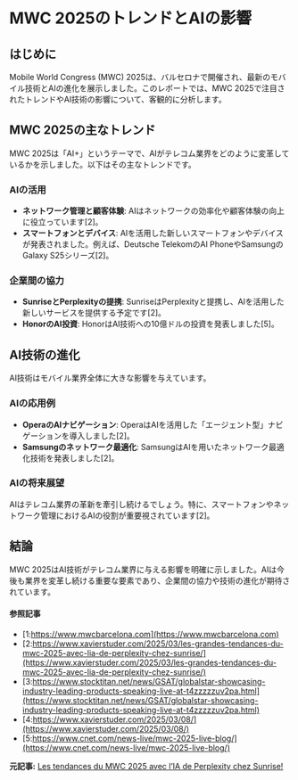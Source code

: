 # MWC 2025のトレンドとAIの影響

## はじめに

Mobile World Congress (MWC) 2025は、バルセロナで開催され、最新のモバイル技術とAIの進化を展示しました。このレポートでは、MWC 2025で注目されたトレンドやAI技術の影響について、客観的に分析します。

## MWC 2025の主なトレンド

MWC 2025は「AI+」というテーマで、AIがテレコム業界をどのように変革しているかを示しました。以下はその主なトレンドです。

### **AIの活用**

- **ネットワーク管理と顧客体験**: AIはネットワークの効率化や顧客体験の向上に役立っています[2]。
- **スマートフォンとデバイス**: AIを活用した新しいスマートフォンやデバイスが発表されました。例えば、Deutsche TelekomのAI PhoneやSamsungのGalaxy S25シリーズ[2]。

### **企業間の協力**

- **SunriseとPerplexityの提携**: SunriseはPerplexityと提携し、AIを活用した新しいサービスを提供する予定です[2]。
- **HonorのAI投資**: HonorはAI技術への10億ドルの投資を発表しました[5]。

## AI技術の進化

AI技術はモバイル業界全体に大きな影響を与えています。

### **AIの応用例**

- **OperaのAIナビゲーション**: OperaはAIを活用した「エージェント型」ナビゲーションを導入しました[2]。
- **Samsungのネットワーク最適化**: SamsungはAIを用いたネットワーク最適化技術を発表しました[2]。

### **AIの将来展望**

AIはテレコム業界の革新を牽引し続けるでしょう。特に、スマートフォンやネットワーク管理におけるAIの役割が重要視されています[2]。

## 結論

MWC 2025はAI技術がテレコム業界に与える影響を明確に示しました。AIは今後も業界を変革し続ける重要な要素であり、企業間の協力や技術の進化が期待されています。

#### 参照記事
- [1:https://www.mwcbarcelona.com](https://www.mwcbarcelona.com)
- [2:https://www.xavierstuder.com/2025/03/les-grandes-tendances-du-mwc-2025-avec-lia-de-perplexity-chez-sunrise/](https://www.xavierstuder.com/2025/03/les-grandes-tendances-du-mwc-2025-avec-lia-de-perplexity-chez-sunrise/)
- [3:https://www.stocktitan.net/news/GSAT/globalstar-showcasing-industry-leading-products-speaking-live-at-t4zzzzzuv2pa.html](https://www.stocktitan.net/news/GSAT/globalstar-showcasing-industry-leading-products-speaking-live-at-t4zzzzzuv2pa.html)
- [4:https://www.xavierstuder.com/2025/03/08/](https://www.xavierstuder.com/2025/03/08/)
- [5:https://www.cnet.com/news-live/mwc-2025-live-blog/](https://www.cnet.com/news-live/mwc-2025-live-blog/)


**元記事:** [Les tendances du MWC 2025 avec l’IA de Perplexity chez Sunrise!](https://www.xavierstuder.com/2025/03/les-grandes-tendances-du-mwc-2025-avec-lia-de-perplexity-chez-sunrise/)